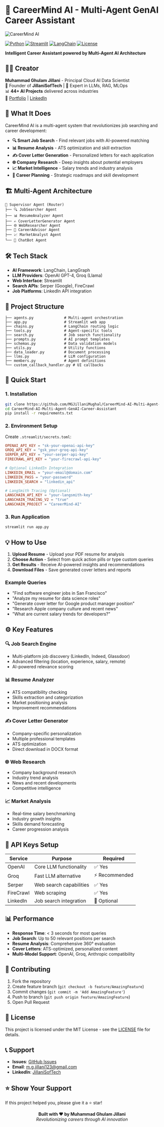 # 🚀 CareerMind AI - Multi-Agent GenAI Career Assistant

![CareerMind AI](multiagent.png)

[![Python](https://img.shields.io/badge/Python-3.12+-blue.svg)](https://www.python.org/downloads/)
[![Streamlit](https://img.shields.io/badge/Streamlit-1.28+-red.svg)](https://streamlit.io/)
[![LangChain](https://img.shields.io/badge/LangChain-Latest-green.svg)](https://langchain.com/)
[![License](https://img.shields.io/badge/License-MIT-yellow.svg)](LICENSE)

**Intelligent Career Assistant powered by Multi-Agent AI Architecture**

## 👨‍💻 Creator

**Muhammad Ghulam Jillani** - Principal Cloud AI Data Scientist  
🏢 Founder of **JillaniSofTech** | 🧠 Expert in LLMs, RAG, MLOps  
📊 **44+ AI Projects** delivered across industries  
🔗 [Portfolio](https://mgjillanimughal.github.io/) | [LinkedIn](https://www.linkedin.com/in/jillanisofttech/)

## 🎯 What It Does

CareerMind AI is a multi-agent system that revolutionizes job searching and career development:

- **🔍 Smart Job Search** - Find relevant jobs with AI-powered matching
- **📊 Resume Analysis** - ATS optimization and skill extraction  
- **✍️ Cover Letter Generation** - Personalized letters for each application
- **🌐 Company Research** - Deep insights about potential employers
- **📈 Market Intelligence** - Salary trends and industry analysis
- **🎯 Career Planning** - Strategic roadmaps and skill development

## 🏗️ Multi-Agent Architecture

```
🎯 Supervisor Agent (Router)
├── 🔍 JobSearcher Agent
├── 📊 ResumeAnalyzer Agent  
├── ✍️ CoverLetterGenerator Agent
├── 🌐 WebResearcher Agent
├── 🎯 CareerAdvisor Agent
├── 📈 MarketAnalyst Agent
└── 🤖 ChatBot Agent
```

## 🛠️ Tech Stack

- **AI Framework**: LangChain, LangGraph
- **LLM Providers**: OpenAI GPT-4, Groq (Llama)
- **Web Interface**: Streamlit
- **Search APIs**: Serper (Google), FireCrawl
- **Job Platforms**: LinkedIn API integration

## 📁 Project Structure

```
├── agents.py              # Multi-agent orchestration
├── app.py                 # Streamlit web app
├── chains.py              # LangChain routing logic
├── tools.py               # Agent-specific tools
├── search.py              # Job search functionality
├── prompts.py             # AI prompt templates
├── schemas.py             # Data validation models
├── utils.py               # Utility functions
├── data_loader.py         # Document processing
├── llms.py                # LLM configuration
├── members.py             # Agent definitions
└── custom_callback_handler.py # UI callbacks
```

## 🚀 Quick Start

### 1. Installation

```bash
git clone https://github.com/MGJillaniMughal/CareerMind-AI-Multi-Agent-GenAI-Career-Assistant.git
cd CareerMind-AI-Multi-Agent-GenAI-Career-Assistant
pip install -r requirements.txt
```

### 2. Environment Setup

Create `.streamlit/secrets.toml`:

```toml
OPENAI_API_KEY = "sk-your-openai-api-key"
GROQ_API_KEY = "gsk_your-groq-api-key"
SERPER_API_KEY = "your-serper-api-key"
FIRECRAWL_API_KEY = "your-firecrawl-api-key"

# Optional LinkedIn Integration
LINKEDIN_EMAIL = "your-email@domain.com"
LINKEDIN_PASS = "your-password"
LINKEDIN_SEARCH = "linkedin_api"

# LangSmith Tracing (Optional)
LANGCHAIN_API_KEY = "your-langsmith-key"
LANGCHAIN_TRACING_V2 = "true"
LANGCHAIN_PROJECT = "CareerMind-AI"
```

### 3. Run Application

```bash
streamlit run app.py
```

## 💡 How to Use

1. **Upload Resume** - Upload your PDF resume for analysis
2. **Choose Action** - Select from quick action pills or type custom queries
3. **Get Results** - Receive AI-powered insights and recommendations
4. **Download Files** - Save generated cover letters and reports

### Example Queries

- "Find software engineer jobs in San Francisco"
- "Analyze my resume for data science roles"
- "Generate cover letter for Google product manager position"
- "Research Apple company culture and recent news"
- "What are current salary trends for developers?"

## ⚙️ Key Features

### 🔍 Job Search Engine
- Multi-platform job discovery (LinkedIn, Indeed, Glassdoor)
- Advanced filtering (location, experience, salary, remote)
- AI-powered relevance scoring

### 📊 Resume Analyzer
- ATS compatibility checking
- Skills extraction and categorization
- Market positioning analysis
- Improvement recommendations

### ✍️ Cover Letter Generator
- Company-specific personalization
- Multiple professional templates
- ATS optimization
- Direct download in DOCX format

### 🌐 Web Research
- Company background research
- Industry trend analysis
- News and recent developments
- Competitive intelligence

### 📈 Market Analysis
- Real-time salary benchmarking
- Industry growth insights
- Skills demand forecasting
- Career progression analysis

## 🔧 API Keys Setup

| Service | Purpose | Required |
|---------|---------|----------|
| OpenAI | Core LLM functionality | ✅ Yes |
| Groq | Fast LLM alternative | ⚡ Recommended |
| Serper | Web search capabilities | ✅ Yes |
| FireCrawl | Web scraping | ✅ Yes |
| LinkedIn | Job search integration | 🔧 Optional |

## 📊 Performance

- **Response Time**: < 3 seconds for most queries
- **Job Search**: Up to 50 relevant positions per search
- **Resume Analysis**: Comprehensive 360° evaluation
- **Cover Letters**: ATS-optimized, personalized content
- **Multi-Model Support**: OpenAI, Groq, Anthropic compatibility

## 🤝 Contributing

1. Fork the repository
2. Create feature branch (`git checkout -b feature/AmazingFeature`)
3. Commit changes (`git commit -m 'Add AmazingFeature'`)
4. Push to branch (`git push origin feature/AmazingFeature`)
5. Open Pull Request

## 📄 License

This project is licensed under the MIT License - see the [LICENSE](LICENSE) file for details.

## 📞 Support

- **Issues**: [GitHub Issues](https://github.com/MGJillaniMughal/CareerMind-AI-Multi-Agent-GenAI-Career-Assistant/issues)
- **Email**: m.g.jillani123@gmail.com
- **LinkedIn**: [JillaniSofTech](https://www.linkedin.com/in/jillanisofttech/)

## ⭐ Show Your Support

If this project helped you, please give it a ⭐ star!


<div align="center">
  <strong>Built with ❤️ by Muhammad Ghulam Jillani</strong><br>
  <em>Revolutionizing careers through AI innovation</em>
</div>
